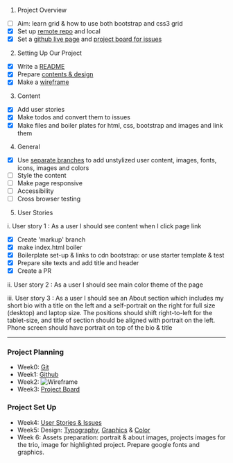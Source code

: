 1. Project Overview

- [ ] Aim: learn grid & how to use both bootstrap and css3 grid
- [x] Set up [remote repo](https://github.com/LujiAnna/LujiAnna.github.io) and local
- [x] Set a [github live page](https://lujianna.github.io) and [project board for issues](https://github.com/LujiAnna/LujiAnna.github.io/projects/1)

2. Setting Up Our Project

- [x] Write a [README](./README.md)
- [x] Prepare [contents & design](./content.txt)
- [x] Make a [wireframe](./wireframe.md)

3. Content

- [x] Add user stories
- [x] Make todos and convert them to issues
- [x] Make files and boiler plates for html, css, bootstrap and images and link them
  
4. General

- [x] Use [separate branches](https://github.com/LujiAnna/LujiAnna.github.io/branches) to add unstylized user content, images, fonts, icons, images and colors
- [ ] Style the content 
- [ ] Make page responsive 
- [ ] Accessibility
- [ ] Cross browser testing

5. User Stories

i. User story 1 : As a user I should see content when I click page link
- [x] Create 'markup' branch
- [x] make index.html boiler
- [x] Boilerplate set-up & links to cdn bootstrap: or use starter template & test
- [x] Prepare site texts and add title and header
- [x] Create a PR

ii. User story 2 : As a user I should see main color theme of the page

iii. User story 3 :  As a user I should see an About section which includes my short bio with a title on the left and a self-portrait on the right for full size (desktop) and laptop size. 
The positions should shift right-to-left for the tablet-size, and title of section should be aligned with portrait on the left.
Phone screen should have portrait on top of the bio & title

--------

### Project Planning

* Week0: [Git](https://github.com/LujiAnna/LujiAnna)
* Week1: [Github](https://lujianna.github.io/LujiAnna/)
* Week2: ![Wireframe](https://user-images.githubusercontent.com/45841105/85904154-54ca1380-b808-11ea-9daf-ce5cc44b0a75.png)
* Week3: [Project Board](https://github.com/LujiAnna/LujiAnna.github.io/projects/1)

### Project Set Up

* Week4: [User Stories & Issues](https://github.com/LujiAnna/LujiAnna.github.io/issues)
* Week5: Design: [Typography](fonts.google.com), [Graphics](fontawesome.com) & [Color]()
* Week 6: Assets preparation: portrait & about images,  projects images for the trio, image for highlighted project. Prepare google fonts and graphics.

